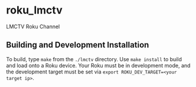 roku_lmctv
==========

LMCTV Roku Channel

Building and Development Installation
-------------------------------------
To build, type `make` from the `./lmctv` directory.  Use `make install` to build and load onto a Roku device.  Your Roku must be in development mode, and the development target must be set via `export ROKU_DEV_TARGET=<your target ip>`.
